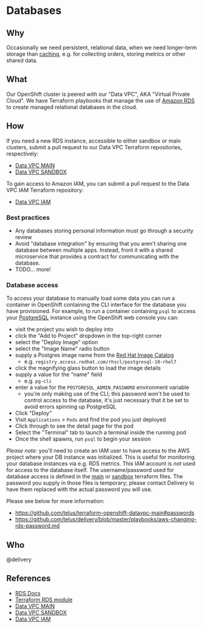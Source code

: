 # Databases

## Why

Occasionally we need persistent, relational data, when we need longer-term storage than [caching](caching.md), e.g. for collecting orders, storing metrics or other shared data.

## What

Our OpenShift cluster is peered with our "Data VPC", AKA "Virtual Private Cloud". We have Terraform playbooks that manage the use of [Amazon RDS](http://docs.aws.amazon.com/AmazonRDS/latest/UserGuide/Welcome.html) to create managed relational databases in the cloud.

## How

If you need a new RDS instance, accessible to either sandbox or main clusters, submit a pull request to our Data VPC Terraform repositories, respectively:

- [Data VPC MAIN](https://github.com/telus/terraform-openshift-datavpc-main)
- [Data VPC SANDBOX](https://github.com/telus/terraform-openshift-datavpc-sandbox)

To gain access to Amazon IAM, you can submit a pull request to the Data VPC IAM Terraform repository:

- [Data VPC IAM](https://github.com/telus/terraform-openshift-datavpc-iam)

### Best practices

- Any databases storing personal information must go through a security review
- Avoid "database integration" by ensuring that you aren't sharing one database between multiple apps. Instead, front it with a shared microservice that provides a contract for communicating with the database.
- TODO... more!

### Database access

To access your database to manually load some data you can run a container in OpenShift containing the CLI interface for the database you have provisioned. For example, to run a container containing `psql` to access your [PostgreSQL](https://www.postgresql.org) instance using the OpenShift web console you can:

- visit the project you wish to deploy into
- click the "Add to Project" dropdown in the top-right corner
- select the "Deploy Image" option
- select the "Image Name" radio button
- supply a Postgres image name from the [Red Hat Image Catalog](https://access.redhat.com/containers/)
  - e.g. `registry.access.redhat.com/rhscl/postgresql-10-rhel7`
- click the magnifying glass button to load the image details
- supply a value for the "name" field
  - e.g. `pg-cli`
- enter a value for the `POSTGRESQL_ADMIN_PASSWORD` environment variable
  - you're only making use of the CLI; this password won't be used to control access to the database, it's just necessary that it be set to avoid errors spinning up PostgreSQL
- Click "Deploy"
- Visit `Applications` > `Pods` and find the pod you just deployed
- Click through to see the detail page for the pod
- Select the "Terminal" tab to launch a terminal inside the running pod
- Once the shell spawns, run `psql` to begin your session

_Please note_: you'll need to create an IAM user to have access to the AWS project where your DB instance was initialized. This is useful for monitoring your database instances via e.g. RDS metrics. This IAM account is _not_ used for access to the database itself. The username/password used for database access is defined in the [main](https://github.com/telus/terraform-openshift-datavpc-main) or [sandbox](https://github.com/telus/terraform-openshift-datavpc-sandbox) terraform files. The password you supply in those files is temporary; please contact Delivery to have them replaced with the actual password you will use.

Please see below for more information:
- <https://github.com/telus/terraform-openshift-datavpc-main#passwords>
- <https://github.com/telus/delivery/blob/master/playbooks/aws-changing-rds-password.md>

## Who

@delivery

## References

- [RDS Docs](http://docs.aws.amazon.com/AmazonRDS/latest/UserGuide/Welcome.html)
- [Terraform RDS module](https://github.com/telus/terraform-aws_rds_cluster)
- [Data VPC MAIN](https://github.com/telus/terraform-openshift-datavpc-main)
- [Data VPC SANDBOX](https://github.com/telus/terraform-openshift-datavpc-sandbox)
- [Data VPC IAM](https://github.com/telus/terraform-openshift-datavpc-iam)
